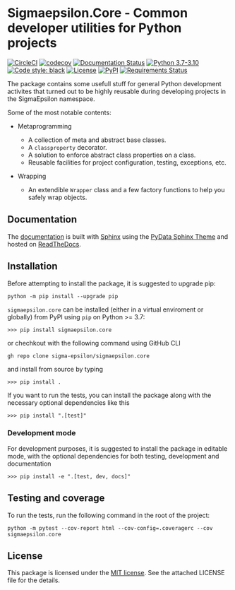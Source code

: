 # **Sigmaepsilon.Core** - Common developer utilities for Python projects

[![CircleCI](https://dl.circleci.com/status-badge/img/gh/sigma-epsilon/sigmaepsilon.core/tree/main.svg?style=shield)](https://dl.circleci.com/status-badge/redirect/gh/sigma-epsilon/sigmaepsilon.core/tree/main)
[![codecov](https://codecov.io/gh/sigma-epsilon/sigmaepsilon.core/graph/badge.svg?token=7JKJ3HHSX3)](https://codecov.io/gh/sigma-epsilon/sigmaepsilon.core)
[![Documentation Status](https://readthedocs.org/projects/sigmaepsiloncore/badge/?version=latest)](https://sigmaepsiloncore.readthedocs.io/en/latest/?badge=latest)
[![Python 3.7-3.10](https://img.shields.io/badge/python-3.7%E2%80%923.10-blue)](https://www.python.org)
[![Code style: black](https://img.shields.io/badge/code%20style-black-000000.svg)](https://github.com/psf/black)
[![License](https://img.shields.io/badge/License-MIT-yellow.svg)](https://opensource.org/licenses/MIT)
[![PyPI](https://badge.fury.io/py/sigmaepsilon.core.svg)](https://pypi.org/project/sigmaepsilon.core)
[![Requirements Status](https://dependency-dash.repo-helper.uk/github/sigma-epsilon/sigmaepsilon.core/badge.svg)](https://dependency-dash.repo-helper.uk/github/sigma-epsilon/sigmaepsilon.core)

The package contains some usefull stuff for general Python development activites that turned out to be highly reusable during developing projects in the SigmaEpsilon namespace.

Some of the most notable contents:

* Metaprogramming
  * A collection of meta and abstract base classes.
  * A `classproperty` decorator.
  * A solution to enforce abstract class properties on a class.
  * Reusable facilities for project configuration, testing, exceptions, etc.
  
* Wrapping
  * An extendible `Wrapper` class and a few factory functions to help you safely wrap objects.

## **Documentation**

The [documentation](https://sigmaepsiloncore.readthedocs.io/en/latest/) is built with [Sphinx](https://www.sphinx-doc.org/en/master/) using the [PyData Sphinx Theme](https://pydata-sphinx-theme.readthedocs.io/en/stable/index.html) and hosted on [ReadTheDocs](https://readthedocs.org/).

## **Installation**

Before attempting to install the package, it is suggested to upgrade pip:

```console
python -m pip install --upgrade pip
```

`sigmaepsilon.core` can be installed (either in a virtual enviroment or globally) from PyPI using `pip` on Python >= 3.7:

```console
>>> pip install sigmaepsilon.core
```

or chechkout with the following command using GitHub CLI

```console
gh repo clone sigma-epsilon/sigmaepsilon.core
```

and install from source by typing

```console
>>> pip install .
```

If you want to run the tests, you can install the package along with the necessary optional dependencies like this

```console
>>> pip install ".[test]"
```

### Development mode

For development purposes, it is suggested to install the package in editable mode, with the optional dependencies for both testing, development and documentation

```console
>>> pip install -e ".[test, dev, docs]"
```

## Testing and coverage

To run the tests, run the following command in the root of the project:

```console
python -m pytest --cov-report html --cov-config=.coveragerc --cov sigmaepsilon.core
```

## **License**

This package is licensed under the [MIT license](https://opensource.org/license/mit/). See the attached LICENSE file for the details.
